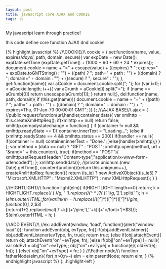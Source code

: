 ```yaml
---
layout: post
title: javascript core AJAX and COOKIE
tags: js
---
```


<style>
	.highlight-left{margin-left: 0;}
</style>

My javascript learn through practice!

this code define core function AJAX dnd cookie!

{% highlight javascript %}
//\\COOKIE//\\
cookie = {
	set:function(name, value, expires/*days*/, path, domain, secure){
		var expDate = new Date(); 
		expDate.setTime (expDate.getTime() + (1000 * 60 * 60 * 24 * expires));
		document.cookie = name + "=" + escape(value) + ((expires) ? "; expires=" + expDate.toGMTString() : "") +  ((path) ? "; path=" + path : "") +  ((domain) ? "; domain=" + domain : "") +  ((secure) ? "; secure" : "");
	},
	get:function(name){
		var aCookie = document.cookie.split("; ");
		for (var i=0; i < aCookie.length; i++){
			var aCrumb = aCookie[i].split("=");
			if (name == aCrumb[0]) return unescape(aCrumb[1]);
		}
		return null;},
	del:function(name, path, domain){
		if (this.get(name)){
			document.cookie = name + "=" + ((path) ? "; path=" + path : "") + ((domain) ? "; domain=" + domain : "") + "; expires=Thu, 01-Jan-70 00:00:01 GMT";
		}}
};
//\\AJAX BASE//\\
ajax = {
	//public
	request:function(url,handler,container,data){
		var xmlhttp = this.createXmlHttpReq();
		if(xmlhttp == null) return false;
		xmlhttp.onreadystatechange = function() {
			if (container != null && xmlhttp.readyState == 1){
				container.innerText = "Loading...";
			}else if (xmlhttp.readyState == 4 && xmlhttp.status == 200){
				if(handler == null){
					if(container != null) container.innerText = "Done.";
				}else{handler(xmlhttp);}
			}
		};
		var method = (data == null) ? "GET" : "POST";
		xmlhttp.open(method, url + "&rand=" + this.counter(), true);
		if(method == "POST"){
			xmlhttp.setRequestHeader("Content-type","application/x-www-form-urlencoded");
		};
		xmlhttp.send(data)},
	//private
	uniqnum:(new Date).getTime(),
	counter:function(){return this.uniqnum++},
	createXmlHttpReq:
		function(){
			return (is_ie) ? new ActiveXObject((is_ie5) ? "Microsoft.XMLHTTP" : "Msxml2.XMLHTTP") : new XMLHttpRequest();
		}
}

//\\HIGHTLIGHT//\\
function light(elm){
	if(HIGHTLIGHT.length==0) return;
	k = HIGHTLIGHT.replace(/ ( *)/g, ' ').replace(/(^ * )?(.*)[ ]$/g,'$2').split(' ');
	h = $(elm).outerHTML;
	for(var i in k)
		h = h.replace(/([^>]*)([^<]*)([^>]*)/gim, function($0,$1,$2,$3){return($1+$2.replace(eval('/'+k[i]+'/gim;'),'<font class="hilight">'+k[i]+'<\/font>')+$3)});
	$(elm).outerHTML = h;
}

//\\ADD EVENT//\\
//ex: addEvent(window, 'load', function(){alert("window load")});
function addEvent(obj, evType, fn){
	if(obj.addEventListener){
		obj.addEventListener(evType, fn, true);
		return true;
	}else if(obj.attachEvent){
		return obj.attachEvent("on"+evType, fn);
	}else if(obj["on"+evType] != null){
		var oldEvt = obj["on"+evType];
		obj["on"+evType] = function(e){
			oldEvt(e);
			fn();
		}
	}else{
		obj["on"+evType] = fn;
	}
}
//\\Father node//\\
function fatherNode(elm,n){
	for(;n>0;n--) elm = elm.parentNode;
	return elm;
}
{% endhighlight javascript %} {: .highlight-left }

